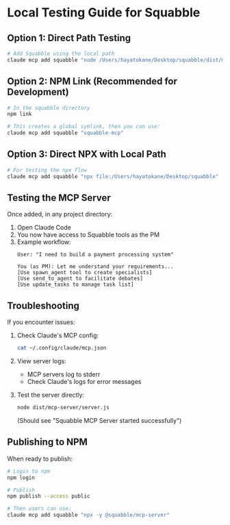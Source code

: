 # Local Testing Guide for Squabble

## Option 1: Direct Path Testing

```bash
# Add Squabble using the local path
claude mcp add squabble "node /Users/hayatokane/Desktop/squabble/dist/mcp-server/server.js"
```

## Option 2: NPM Link (Recommended for Development)

```bash
# In the squabble directory
npm link

# This creates a global symlink, then you can use:
claude mcp add squabble "squabble-mcp"
```

## Option 3: Direct NPX with Local Path

```bash
# For testing the npx flow
claude mcp add squabble "npx file:/Users/hayatokane/Desktop/squabble"
```

## Testing the MCP Server

Once added, in any project directory:

1. Open Claude Code
2. You now have access to Squabble tools as the PM
3. Example workflow:
   ```
   User: "I need to build a payment processing system"
   
   You (as PM): Let me understand your requirements...
   [Use spawn_agent tool to create specialists]
   [Use send_to_agent to facilitate debates]
   [Use update_tasks to manage task list]
   ```

## Troubleshooting

If you encounter issues:

1. Check Claude's MCP config:
   ```bash
   cat ~/.config/claude/mcp.json
   ```

2. View server logs:
   - MCP servers log to stderr
   - Check Claude's logs for error messages

3. Test the server directly:
   ```bash
   node dist/mcp-server/server.js
   ```
   (Should see "Squabble MCP Server started successfully")

## Publishing to NPM

When ready to publish:

```bash
# Login to npm
npm login

# Publish
npm publish --access public

# Then users can use:
claude mcp add squabble "npx -y @squabble/mcp-server"
```